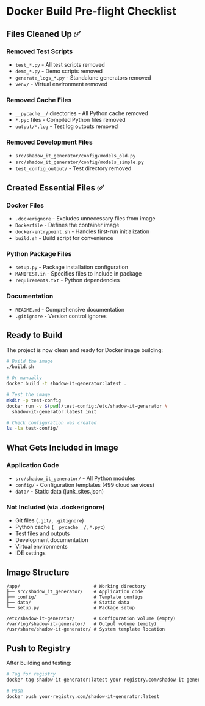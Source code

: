 # Docker Build Pre-flight Checklist

## Files Cleaned Up ✅

### Removed Test Scripts
- `test_*.py` - All test scripts removed
- `demo_*.py` - Demo scripts removed  
- `generate_logs_*.py` - Standalone generators removed
- `venv/` - Virtual environment removed

### Removed Cache Files
- `__pycache__/` directories - All Python cache removed
- `*.pyc` files - Compiled Python files removed
- `output/*.log` - Test log outputs removed

### Removed Development Files
- `src/shadow_it_generator/config/models_old.py`
- `src/shadow_it_generator/config/models_simple.py`
- `test_config_output/` - Test directory removed

## Created Essential Files ✅

### Docker Files
- `.dockerignore` - Excludes unnecessary files from image
- `Dockerfile` - Defines the container image
- `docker-entrypoint.sh` - Handles first-run initialization
- `build.sh` - Build script for convenience

### Python Package Files  
- `setup.py` - Package installation configuration
- `MANIFEST.in` - Specifies files to include in package
- `requirements.txt` - Python dependencies

### Documentation
- `README.md` - Comprehensive documentation
- `.gitignore` - Version control ignores

## Ready to Build

The project is now clean and ready for Docker image building:

```bash
# Build the image
./build.sh

# Or manually
docker build -t shadow-it-generator:latest .

# Test the image
mkdir -p test-config
docker run -v $(pwd)/test-config:/etc/shadow-it-generator \
  shadow-it-generator:latest init

# Check configuration was created
ls -la test-config/
```

## What Gets Included in Image

### Application Code
- `src/shadow_it_generator/` - All Python modules
- `config/` - Configuration templates (499 cloud services)
- `data/` - Static data (junk_sites.json)

### Not Included (via .dockerignore)
- Git files (`.git/`, `.gitignore`)
- Python cache (`__pycache__/`, `*.pyc`)
- Test files and outputs
- Development documentation
- Virtual environments
- IDE settings

## Image Structure

```
/app/                           # Working directory
├── src/shadow_it_generator/    # Application code
├── config/                     # Template configs
├── data/                       # Static data
└── setup.py                    # Package setup

/etc/shadow-it-generator/       # Configuration volume (empty)
/var/log/shadow-it-generator/   # Output volume (empty)
/usr/share/shadow-it-generator/ # System template location
```

## Push to Registry

After building and testing:

```bash
# Tag for registry
docker tag shadow-it-generator:latest your-registry.com/shadow-it-generator:latest

# Push
docker push your-registry.com/shadow-it-generator:latest
```